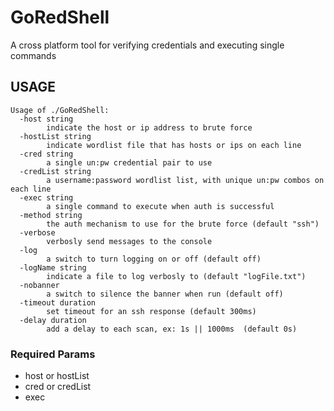# GoRedShell
A cross platform tool for verifying credentials and executing single commands


## USAGE

```
Usage of ./GoRedShell:
  -host string
    	indicate the host or ip address to brute force
  -hostList string
    	indicate wordlist file that has hosts or ips on each line
  -cred string
    	a single un:pw credential pair to use
  -credList string
    	a username:password wordlist list, with unique un:pw combos on each line
  -exec string
    	a single command to execute when auth is successful
  -method string
    	the auth mechanism to use for the brute force (default "ssh")
  -verbose
    	verbosly send messages to the console
  -log
    	a switch to turn logging on or off (default off)
  -logName string
    	indicate a file to log verbosly to (default "logFile.txt")
  -nobanner
    	a switch to silence the banner when run (default off)
  -timeout duration
    	set timeout for an ssh response (default 300ms)
  -delay duration
    	add a delay to each scan, ex: 1s || 1000ms  (default 0s)
```

### Required Params
- host or hostList
- cred or credList
- exec
